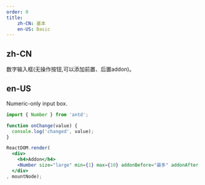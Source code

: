 ```yaml
---
order: 0
title:
    zh-CN: 基本
    en-US: Basic
---
```


## zh-CN

数字输入框(无操作按钮,可以添加前置、后置addon)。

## en-US

Numeric-only input box.

````jsx
import { Number } from 'antd';

function onChange(value) {
  console.log('changed', value);
}

ReactDOM.render(
  <div>
    <h4>Addon</h4>
    <Number size="large" min={1} max={10} addonBefore="最多" addonAfter="元" defaultValue={3} onChange={onChange} />
  </div>
, mountNode);
````

<style>
#components-number-demo-basic h4 {
  margin: 16px 0;
  font-size: 14px;
  line-height: 1;
  font-weight: normal;
}
#components-number-demo-addition h4:first-child {
  margin-top: 0;
}
</style>
